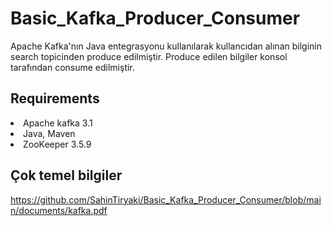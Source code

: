 # Basic_Kafka_Producer_Consumer

Apache Kafka'nın Java entegrasyonu kullanılarak  kullancıdan alınan bilginin search topicinden produce edilmiştir. Produce edilen bilgiler konsol tarafından consume edilmiştir.


## Requirements
<li> Apache kafka 3.1 </li>
<li> Java, Maven </li>
<li> ZooKeeper 3.5.9 </li>


## Çok temel bilgiler
https://github.com/SahinTiryaki/Basic_Kafka_Producer_Consumer/blob/main/documents/kafka.pdf
